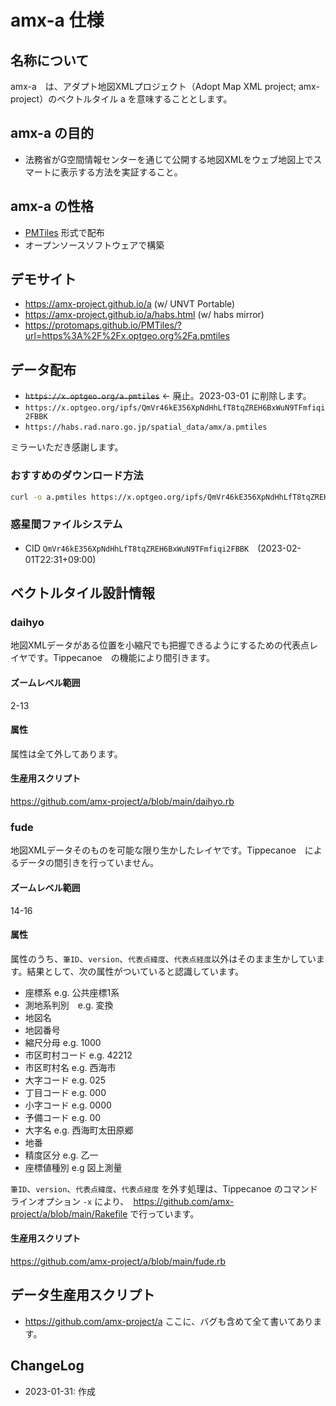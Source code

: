 # amx-a 仕様

## 名称について
amx-a　は、アダプト地図XMLプロジェクト（Adopt Map XML project; amx-project）のベクトルタイル a を意味することとします。

## amx-a の目的
- 法務省がG空間情報センターを通じて公開する地図XMLをウェブ地図上でスマートに表示する方法を実証すること。

## amx-a の性格
- [PMTiles](https://github.com/protomaps/PMTiles) 形式で配布
- オープンソースソフトウェアで構築

## デモサイト
- https://amx-project.github.io/a (w/ UNVT Portable)
- https://amx-project.github.io/a/habs.html (w/ habs mirror)
- https://protomaps.github.io/PMTiles/?url=https%3A%2F%2Fx.optgeo.org%2Fa.pmtiles

## データ配布
- <strike>`https://x.optgeo.org/a.pmtiles`</strike> ← 廃止。2023-03-01 に削除します。
- `https://x.optgeo.org/ipfs/QmVr46kE356XpNdHhLfT8tqZREH6BxWuN9TFmfiqi2FBBK`
- `https://habs.rad.naro.go.jp/spatial_data/amx/a.pmtiles`

ミラーいただき感謝します。

### おすすめのダウンロード方法
```zsh
curl -o a.pmtiles https://x.optgeo.org/ipfs/QmVr46kE356XpNdHhLfT8tqZREH6BxWuN9TFmfiqi2FBBK
```

### 惑星間ファイルシステム
- CID `QmVr46kE356XpNdHhLfT8tqZREH6BxWuN9TFmfiqi2FBBK`　(2023-02-01T22:31+09:00)

## ベクトルタイル設計情報
### daihyo
地図XMLデータがある位置を小縮尺でも把握できるようにするための代表点レイヤです。Tippecanoe　の機能により間引きます。
#### ズームレベル範囲
2-13

#### 属性
属性は全て外してあります。

#### 生産用スクリプト
https://github.com/amx-project/a/blob/main/daihyo.rb

### fude
地図XMLデータそのものを可能な限り生かしたレイヤです。Tippecanoe　によるデータの間引きを行っていません。
#### ズームレベル範囲
14-16

#### 属性
属性のうち、`筆ID`、`version`、`代表点緯度`、`代表点経度`以外はそのまま生かしています。結果として、次の属性がついていると認識しています。

- 座標系 e.g. 公共座標1系
- 測地系判別　e.g. 変換
- 地図名
- 地図番号
- 縮尺分母 e.g. 1000
- 市区町村コード e.g. 42212
- 市区町村名 e.g. 西海市
- 大字コード e.g. 025
- 丁目コード e.g. 000
- 小字コード e.g. 0000
- 予備コード e.g. 00
- 大字名 e.g. 西海町太田原郷
- 地番
- 精度区分 e.g. 乙一
- 座標値種別 e.g 図上測量

`筆ID`、`version`、`代表点緯度`、`代表点経度` を外す処理は、Tippecanoe のコマンドラインオプション `-x` により、　https://github.com/amx-project/a/blob/main/Rakefile で行っています。

#### 生産用スクリプト
https://github.com/amx-project/a/blob/main/fude.rb

## データ生産用スクリプト
- https://github.com/amx-project/a
ここに、バグも含めて全て書いてあります。

## ChangeLog
- 2023-01-31: 作成
